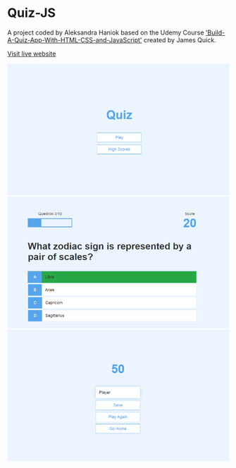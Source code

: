 # Quiz-JS
A project coded by Aleksandra Haniok based on the Udemy Course ['Build-A-Quiz-App-With-HTML-CSS-and-JavaScript'](https://www.udemy.com/course/build-a-quiz-app-with-html-css-and-javascript/)
created by James Quick.

[Visit live website](https://aleksandracodes.github.io/Quiz-JS)

![Screenshot-index](docs/screenshot-index.png)
![Screenshot-game](docs/screenshot-game.png)
![Screenshot-end](docs/screenshot-end.png)
